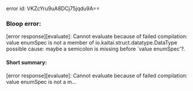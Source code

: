 error id: VKZcYru9uA8DCj75jqdu9A==
### Bloop error:

[error response][evaluate]: Cannot evaluate because of failed compilation:
value enumSpec is not a member of io.kaitai.struct.datatype.DataType
possible cause: maybe a semicolon is missing before `value enumSpec'?.
#### Short summary: 

[error response][evaluate]: Cannot evaluate because of failed compilation:
value enumSpec is not a m...
